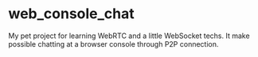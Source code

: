 # web_console_chat
My pet project for learning WebRTC and a little WebSocket techs. It make possible chatting at a browser console through P2P connection.

